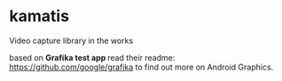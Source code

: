 # kamatis
Video capture library in the works

based on <b> Grafika test app </b> read their readme: https://github.com/google/grafika to find out more on Android Graphics.
